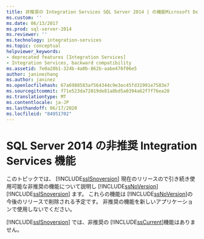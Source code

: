 ```yaml
---
title: 非推奨の Integration Services SQL Server 2014 | の機能Microsoft Docs
ms.custom: ''
ms.date: 06/13/2017
ms.prod: sql-server-2014
ms.reviewer: ''
ms.technology: integration-services
ms.topic: conceptual
helpviewer_keywords:
- deprecated features [Integration Services]
- Integration Services, backward compatibility
ms.assetid: 7e0a28b1-324b-4a0b-862b-aabe476f06e5
author: janinezhang
ms.author: janinez
ms.openlocfilehash: 67a6988583af564344c9e3ec45fd31991e7583e7
ms.sourcegitcommit: f71e523da72019de81a8bd5a0394a62f7f76ea20
ms.translationtype: MT
ms.contentlocale: ja-JP
ms.lasthandoff: 06/17/2020
ms.locfileid: "84951702"
---
```

# <a name="deprecated-integration-services-features-in-sql-server-2014"></a>SQL Server 2014 の非推奨 Integration Services 機能
  このトピックでは、 [!INCLUDE[ssISnoversion](../includes/ssisnoversion-md.md)] 現在のリリースので引き続き使用可能な非推奨の機能について説明し [!INCLUDE[ssNoVersion](../includes/ssnoversion-md.md)] [!INCLUDE[ssISnoversion](../includes/ssisnoversion-md.md)] ます。 これらの機能は [!INCLUDE[ssNoVersion](../includes/ssnoversion-md.md)]の今後のリリースで削除される予定です。 非推奨の機能を新しいアプリケーションで使用しないでください。  
  
 [!INCLUDE[ssISnoversion](../includes/ssisnoversion-md.md)] では、非推奨の [!INCLUDE[ssCurrent](../includes/sscurrent-md.md)]機能はありません。  
  
  
